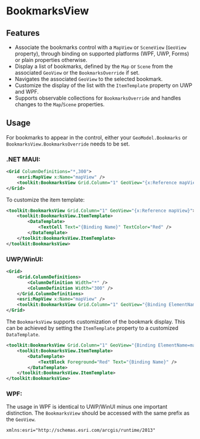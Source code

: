 # BookmarksView

## Features

* Associate the bookmarks control with a `MapView` or `SceneView` (`GeoView` property), through binding on supported platforms (WPF, UWP, Forms) or plain properties otherwise.
* Display a list of bookmarks, defined by the `Map` or `Scene` from the associated `GeoView` or the `BookmarksOverride` if set.
* Navigates the associated `GeoView` to the selected bookmark.
* Customize the display of the list with the `ItemTemplate` property on UWP and WPF.
* Supports observable collections for `BookmarksOverride` and handles changes to the `Map`/`Scene` properties.

## Usage

For bookmarks to appear in the control, either your `GeoModel.Bookmarks` or `BookmarksView.BookmarksOverride` needs to be set.

### .NET MAUI:

```xml
<Grid ColumnDefinitions="*,300">
    <esri:MapView x:Name="mapView" />
    <toolkit:BookmarksView Grid.Column="1" GeoView="{x:Reference mapView}" />
</Grid>
```

To customize the item template:

```xml
<toolkit:BookmarksView Grid.Column="1" GeoView="{x:Reference mapView}">
    <toolkit:BookmarksView.ItemTemplate>
        <DataTemplate>
            <TextCell Text="{Binding Name}" TextColor="Red" />
        </DataTemplate>
    </toolkit:BookmarksView.ItemTemplate>
</toolkit:BookmarksView>
```

### UWP/WinUI:

```xml
<Grid>
    <Grid.ColumnDefinitions>
        <ColumnDefinition Width="*" />
        <ColumnDefinition Width="300" />
    </Grid.ColumnDefinitions>
    <esri:MapView x:Name="mapView" />
    <toolkit:BookmarksView Grid.Column="1" GeoView="{Binding ElementName=mapView}" />
</Grid>
```

The `BookmarksView` supports customization of the bookmark display. This can be achieved by setting the `ItemTemplate` property to a customized `DataTemplate`. 

```xml
<toolkit:BookmarksView Grid.Column="1" GeoView="{Binding ElementName=mapView}">
    <toolkit:BookmarksView.ItemTemplate>
        <DataTemplate>
            <TextBlock Foreground="Red" Text="{Binding Name}" />
        </DataTemplate>
    </toolkit:BookmarksView.ItemTemplate>
</toolkit:BookmarksView>
```

### WPF:

The usage in WPF is identical to UWP/WinUI minus one important distinction. The `BookmarksView` should be accessed with the same prefix as the `GeoView`. 

```xml
xmlns:esri="http://schemas.esri.com/arcgis/runtime/2013"
```
